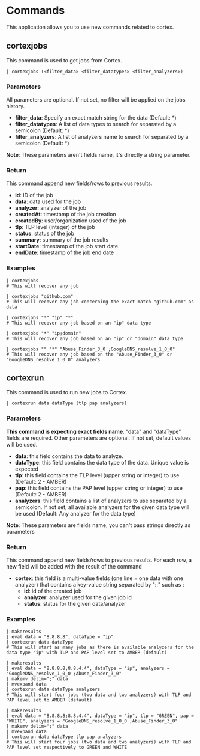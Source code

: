 # Commands
This application allows you to use new commands related to cortex.

## cortexjobs

This command is used to get jobs from Cortex.

	| cortexjobs (<filter_data> <filter_datatypes> <filter_analyzers>)

### Parameters
All parameters are optional. If not set, no filter will be applied on the jobs history.

* **filter_data**: Specify an exact match string for the data (Default: *)
* **filter_datatypes**: A list of data types to search for separated by a semicolon (Default: *)
* **filter_analyzers**: A list of analyzers name to search for separated by a semicolon (Default: *)

**Note**: These parameters aren't fields name, it's directly a string parameter.

### Return
This command append new fields/rows to previous results.

* **id**: ID of the job
* **data**: data used for the job
* **analyzer**: analyzer of the job
* **createdAt**: timestamp of the job creation
* **createdBy**: user/organization used of the job
* **tlp**: TLP level (integer) of the job
* **status**: status of the job
* **summary**: summary of the job results
* **startDate**: timestamp of the job start date
* **endDate**: timestamp of the job end date


### Examples

	| cortexjobs
	# This will recover any job
	 
	| cortexjobs "github.com"
	# This will recover any job concerning the exact match "github.com" as data
	
	| cortexjobs "*" "ip" "*"
	# This will recover any job based on an "ip" data type
		 
	| cortexjobs "*" "ip;domain"
	# This will recover any job based on an "ip" or "domain" data type
		 
	| cortexjobs "" "*" "Abuse_Finder_3_0 ;GoogleDNS_resolve_1_0_0"
	# This will recover any job based on the "Abuse_Finder_3_0" or "GoogleDNS_resolve_1_0_0" analyzers

## cortexrun
This command is used to run new jobs to Cortex.

	| cortexrun data dataType (tlp pap analyzers)

### Parameters
**This command is expecting exact fields name**.
"data" and "dataType" fields are required. Other parameters are optional. If not set, default values will be used.

* **data**: this field contains the data to analyze.
* **dataType**: this field contains the data type of the data. Unique value is expected
* **tlp**: this field contains the TLP level (upper string or integer) to use (Default: 2 - AMBER)
* **pap**: this field contains the PAP level (upper string or integer) to use (Default: 2 - AMBER)
* **analyzers**: this field contains a list of analyzers to use separated by a semicolon. If not set, all available analyzers for the given data type will be used (Default: Any analyzer for the data type)

**Note**: These parameters are fields name, you can't pass strings directly as parameters

### Return
This command append new fields/rows to previous results. For each row, a new field will be added with the result of the command

* **cortex**: this field is a multi-value fields (one line = one data with one analyzer) that contains a key-value string separated by "::" such as :
	* **id**: id of the created job
	* **analyzer**: analyzer used for the given job id
	* **status**: status for the given data/analyzer


### Examples


	| makeresults
	| eval data = "8.8.8.8", dataType = "ip"
	| cortexrun data dataType
	# This will start as many jobs as there is available analyzers for the data type "ip" with TLP and PAP level set to AMBER (default)

	| makeresults
	| eval data = "8.8.8.8;8.8.4.4", dataType = "ip", analyzers = "GoogleDNS_resolve_1_0_0 ;Abuse_Finder_3_0"
	| makemv delim=";" data
	| mvexpand data
	| cortexrun data dataType analyzers
	# This will start four jobs (two data and two analyzers) with TLP and PAP level set to AMBER (default)
	 
	| makeresults
	| eval data = "8.8.8.8;8.8.4.4", dataType = "ip", tlp = "GREEN", pap = "WHITE", analyzers = "GoogleDNS_resolve_1_0_0 ;Abuse_Finder_3_0"
	| makemv delim=";" data
	| mvexpand data
	| cortexrun data dataType tlp pap analyzers
	# This will start four jobs (two data and two analyzers) with TLP and PAP level set respectively to GREEN and WHITE
